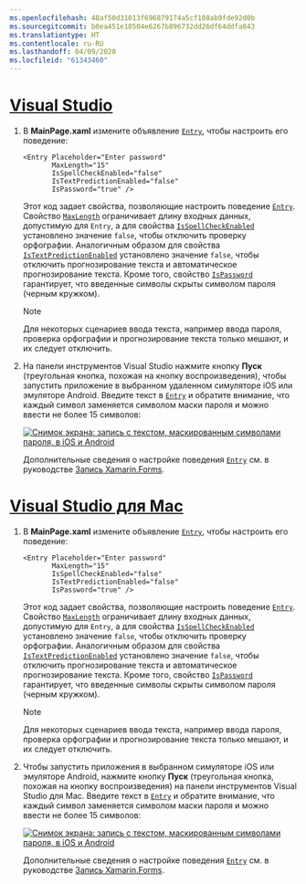 ```yaml
---
ms.openlocfilehash: 48af50d31013f696879174a5cf108ab9fde92d0b
ms.sourcegitcommit: b0ea451e18504e6267b896732dd26df64ddfa843
ms.translationtype: HT
ms.contentlocale: ru-RU
ms.lasthandoff: 04/09/2020
ms.locfileid: "61343460"
---
```

# <a name="visual-studio"></a>[Visual Studio](#tab/vswin)

1. В **MainPage.xaml** измените объявление [`Entry`](xref:Xamarin.Forms.Entry), чтобы настроить его поведение:

    ```xaml
    <Entry Placeholder="Enter password"
           MaxLength="15"
           IsSpellCheckEnabled="false"
           IsTextPredictionEnabled="false"
           IsPassword="true" />
    ```

    Этот код задает свойства, позволяющие настроить поведение [`Entry`](xref:Xamarin.Forms.Entry). Свойство [`MaxLength`](xref:Xamarin.Forms.InputView.MaxLength) ограничивает длину входных данных, допустимую для `Entry`, а для свойства [`IsSpellCheckEnabled`](xref:Xamarin.Forms.InputView.IsSpellCheckEnabled) установлено значение `false`, чтобы отключить проверку орфографии. Аналогичным образом для свойства [`IsTextPredictionEnabled`](xref:Xamarin.Forms.Entry.IsTextPredictionEnabled) установлено значение `false`, чтобы отключить прогнозирование текста и автоматическое прогнозирование текста. Кроме того, свойство [`IsPassword`](xref:Xamarin.Forms.Entry.IsPassword) гарантирует, что введенные символы скрыты символом пароля (черным кружком).

    > [!NOTE]
    > Для некоторых сценариев ввода текста, например ввода пароля, проверка орфографии и прогнозирование текста только мешают, и их следует отключить.

1. На панели инструментов Visual Studio нажмите кнопку **Пуск** (треугольная кнопка, похожая на кнопку воспроизведения), чтобы запустить приложение в выбранном удаленном симуляторе iOS или эмуляторе Android. Введите текст в [`Entry`](xref:Xamarin.Forms.Entry) и обратите внимание, что каждый символ заменяется символом маски пароля и можно ввести не более 15 символов:

    [![Снимок экрана: запись с текстом, маскированным символами пароля, в iOS и Android](../images/customize-behavior.png "Запись с маскированными символами пароля")](../images/customize-behavior-large.png#lightbox "Запись с маскированными символами пароля")

    Дополнительные сведения о настройке поведения [`Entry`](xref:Xamarin.Forms.Entry) см. в руководстве [Запись Xamarin.Forms](~/xamarin-forms/user-interface/text/entry.md).

# <a name="visual-studio-for-mac"></a>[Visual Studio для Mac](#tab/vsmac)

1. В **MainPage.xaml** измените объявление [`Entry`](xref:Xamarin.Forms.Entry), чтобы настроить его поведение:

    ```xaml
    <Entry Placeholder="Enter password"
           MaxLength="15"
           IsSpellCheckEnabled="false"
           IsTextPredictionEnabled="false"
           IsPassword="true" />
    ```

    Этот код задает свойства, позволяющие настроить поведение [`Entry`](xref:Xamarin.Forms.Entry). Свойство [`MaxLength`](xref:Xamarin.Forms.InputView.MaxLength) ограничивает длину входных данных, допустимую для `Entry`, а для свойства [`IsSpellCheckEnabled`](xref:Xamarin.Forms.InputView.IsSpellCheckEnabled) установлено значение `false`, чтобы отключить проверку орфографии. Аналогичным образом для свойства [`IsTextPredictionEnabled`](xref:Xamarin.Forms.Entry.IsTextPredictionEnabled) установлено значение `false`, чтобы отключить прогнозирование текста и автоматическое прогнозирование текста. Кроме того, свойство [`IsPassword`](xref:Xamarin.Forms.Entry.IsPassword) гарантирует, что введенные символы скрыты символом пароля (черным кружком).

    > [!NOTE]
    > Для некоторых сценариев ввода текста, например ввода пароля, проверка орфографии и прогнозирование текста только мешают, и их следует отключить.

1. Чтобы запустить приложения в выбранном симуляторе iOS или эмуляторе Android, нажмите кнопку **Пуск** (треугольная кнопка, похожая на кнопку воспроизведения) на панели инструментов Visual Studio для Mac. Введите текст в [`Entry`](xref:Xamarin.Forms.Entry) и обратите внимание, что каждый символ заменяется символом маски пароля и можно ввести не более 15 символов:

    [![Снимок экрана: запись с текстом, маскированным символами пароля, в iOS и Android](../images/customize-behavior.png "Запись с маскированными символами пароля")](../images/customize-behavior-large.png#lightbox "Запись с маскированными символами пароля")

    Дополнительные сведения о настройке поведения [`Entry`](xref:Xamarin.Forms.Entry) см. в руководстве [Запись Xamarin.Forms](~/xamarin-forms/user-interface/text/entry.md).
